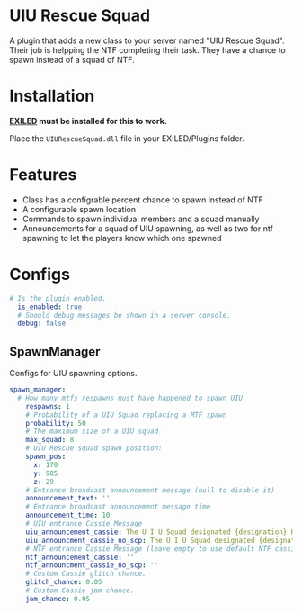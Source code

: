 # UIU Rescue Squad

A plugin that adds a new class to your server named "UIU Rescue Squad". Their job is helpping the NTF completing their task. They have a chance to spawn instead of a squad of NTF.

# Installation

**[EXILED](https://github.com/Exiled-Team/EXILED) must be installed for this to work.**

Place the `UIURescueSquad.dll` file in your EXILED/Plugins folder.

# Features

* Class has a configrable percent chance to spawn instead of NTF
* A configurable spawn location
* Commands to spawn individual members and a squad manually
* Announcements for a squad of UIU spawning, as well as two for ntf spawning to let the players know which one spawned

# Configs
```yml
# Is the plugin enabled.
  is_enabled: true
  # Should debug messages be shown in a server console.
  debug: false
  ```

## SpawnManager
Configs for UIU spawning options.
```yml
spawn_manager:
  # How many mtfs respawns must have happened to spawn UIU
    respawns: 1
    # Probability of a UIU Squad replacing a MTF spawn
    probability: 50
    # The maximum size of a UIU squad
    max_squad: 8
    # UIU Rescue squad spawn position:
    spawn_pos:
      x: 170
      y: 985
      z: 29
    # Entrance broadcast announcement message (null to disable it)
    announcement_text: ''
    # Entrance broadcast announcement message time
    announcement_time: 10
    # UIU entrance Cassie Message
    uiu_announcement_cassie: The U I U Squad designated {designation} HasEntered AwaitingRecontainment {scpnum}
    uiu_announcment_cassie_no_scp: The U I U Squad designated {designation} HasEntered NoSCPsLeft
    # NTF entrance Cassie Message (leave empty to use default NTF cassie entrance)
    ntf_announcement_cassie: ''
    ntf_announcment_cassie_no_scp: ''
    # Custom Cassie glitch chance.
    glitch_chance: 0.05
    # Custom Cassie jam chance.
    jam_chance: 0.05
```